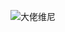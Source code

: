![大佬维尼](http://eric-sheng-1300164148.cos.ap-guangzhou.myqcloud.com/2019/10/18/a9c5d03118dad55e9a79dde6175a5ad9.jpg) 

